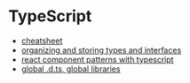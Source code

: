 # TypeScript

- [cheatsheet](https://github.com/typescript-cheatsheets/react)
- [organizing and storing types and interfaces](https://www.becomebetterprogrammer.com/typescript-organizing-and-storing-types-and-interfaces/)
- [react component patterns with typescript](https://levelup.gitconnected.com/ultimate-react-component-patterns-with-typescript-2-8-82990c516935)
- [global .d.ts, global libraries](https://www.typescriptlang.org/docs/handbook/declaration-files/templates/global-d-ts.html)
